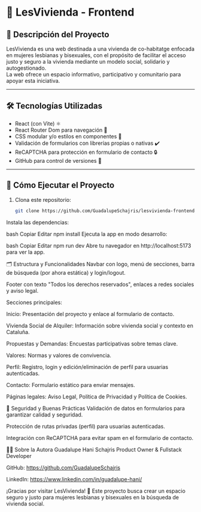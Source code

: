 # 🌈 LesVivienda - Frontend

## 💜 Descripción del Proyecto
LesVivienda es una web destinada a una vivienda de co-habitatge enfocada en mujeres lesbianas y bisexuales, con el propósito de facilitar el acceso justo y seguro a la vivienda mediante un modelo social, solidario y autogestionado.  
La web ofrece un espacio informativo, participativo y comunitario para apoyar esta iniciativa.

---

## 🛠 Tecnologías Utilizadas

- React (con Vite) ⚛️  
- React Router Dom para navegación 🚦  
- CSS modular y/o estilos en componentes 🎨  
- Validación de formularios con librerías propias o nativas ✔️  
- ReCAPTCHA para protección en formulario de contacto 🔒  
- GitHub para control de versiones 🐙

---

## 🚀 Cómo Ejecutar el Proyecto

1. Clona este repositorio:
   ```bash
   git clone https://github.com/GuadalupeSchajris/lesvivienda-frontend.git
Instala las dependencias:

bash
Copiar
Editar
npm install
Ejecuta la app en modo desarrollo:

bash
Copiar
Editar
npm run dev
Abre tu navegador en http://localhost:5173 para ver la app.

🗂 Estructura y Funcionalidades
Navbar con logo, menú de secciones, barra de búsqueda (por ahora estática) y login/logout.

Footer con texto "Todos los derechos reservados", enlaces a redes sociales y aviso legal.

Secciones principales:

Inicio: Presentación del proyecto y enlace al formulario de contacto.

Vivienda Social de Alquiler: Información sobre vivienda social y contexto en Cataluña.

Propuestas y Demandas: Encuestas participativas sobre temas clave.

Valores: Normas y valores de convivencia.

Perfil: Registro, login y edición/eliminación de perfil para usuarias autenticadas.

Contacto: Formulario estático para enviar mensajes.

Páginas legales: Aviso Legal, Política de Privacidad y Política de Cookies.

🔐 Seguridad y Buenas Prácticas
Validación de datos en formularios para garantizar calidad y seguridad.

Protección de rutas privadas (perfil) para usuarias autenticadas.

Integración con ReCAPTCHA para evitar spam en el formulario de contacto.

👩‍💻 Sobre la Autora
Guadalupe Hani Schajris
Product Owner & Fullstack Developer

GitHub: https://github.com/GuadalupeSchajris

LinkedIn: https://www.linkedin.com/in/guadalupe-hani/

¡Gracias por visitar LesVivienda! 💖
Este proyecto busca crear un espacio seguro y justo para mujeres lesbianas y bisexuales en la búsqueda de vivienda social.
